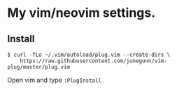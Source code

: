 # My vim/neovim settings.

## Install

```shell
$ curl -fLo ~/.vim/autoload/plug.vim --create-dirs \
    https://raw.githubusercontent.com/junegunn/vim-plug/master/plug.vim
```

Open vim and type `:PlugInstall`
